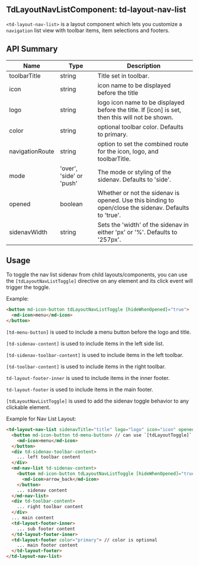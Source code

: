 ## TdLayoutNavListComponent: td-layout-nav-list

`<td-layout-nav-list>` is a layout component which lets you customize a `navigation` list view with toolbar items, item selections and footers.


## API Summary

| Name | Type | Description |
| --- | --- | --- |
| toolbarTitle | string | Title set in toolbar.
| icon | string | icon name to be displayed before the title
| logo | string | logo icon name to be displayed before the title. If [icon] is set, then this will not be shown.
| color | string | optional toolbar color. Defaults to primary.
| navigationRoute | string | option to set the combined route for the icon, logo, and toolbarTitle.
| mode | 'over', 'side' or 'push' | The mode or styling of the sidenav. Defaults to 'side'.
| opened | boolean | Whether or not the sidenav is opened. Use this binding to open/close the sidenav. Defaults to 'true'.
| sidenavWidth | string | Sets the 'width' of the sidenav in either 'px' or '%'. Defaults to '257px'.


## Usage

To toggle the nav list sidenav from child layouts/components, you can use the `[tdLayoutNavListToggle]` directive on any element and its click event will trigger the toggle.

Example:

```html
<button md-icon-button tdLayoutNavListToggle [hideWhenOpened]="true">
  <md-icon>menu</md-icon>
</button>
```

`[td-menu-button]` is used to include a menu button before the logo and title.

`[td-sidenav-content]` is used to include items in the left side list.

`[td-sidenav-toolbar-content]` is used to include items in the left toolbar.

`[td-toolbar-content]` is used to include items in the right toolbar.

`td-layout-footer-inner` is used to include items in the inner footer.

`td-layout-footer` is used to include items in the main footer.

`[tdLayoutNavListToggle]` is used to add the sidenav toggle behavior to any clickable element.

Example for Nav List Layout:

```html
<td-layout-nav-list sidenavTitle="title" logo="logo" icon="icon" opened="true" mode="side" sidenavWidth="350px" color="primary" navigationRoute="/">
  <button md-icon-button td-menu-button> // can use `[tdLayoutToggle]` to toggle main sidenav
    <md-icon>menu</md-icon>
  </button>
  <div td-sidenav-toolbar-content>
    ... left toolbar content
  </div>
  <md-nav-list td-sidenav-content>
    <button md-icon-button tdLayoutNavListToggle [hideWhenOpened]="true">
      <md-icon>arrow_back</md-icon>
    </button>
    ... sidenav content
  </md-nav-list>
  <div td-toolbar-content>
    ... right toolbar content
  </div>
  ... main content
  <td-layout-footer-inner>
    ... sub footer content
  </td-layout-footer-inner>
  <td-layout-footer color="primary"> // color is optional
    ... main footer content
  </td-layout-footer>
</td-layout-nav-list>
```
